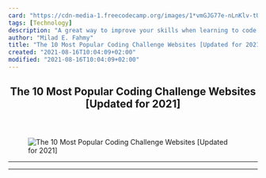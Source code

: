 ```yaml
---
card: "https://cdn-media-1.freecodecamp.org/images/1*vmGJG77e-nLnKlv-tUgf5w.jpeg"
tags: [Technology]
description: "A great way to improve your skills when learning to code is b"
author: "Milad E. Fahmy"
title: "The 10 Most Popular Coding Challenge Websites [Updated for 2021]"
created: "2021-08-16T10:04:09+02:00"
modified: "2021-08-16T10:04:09+02:00"
---
```

<div class="site-wrapper">
<main id="site-main" class="site-main outer">
<div class="inner">
<article class="post-full post tag-technology tag-tech tag-startup tag-self-improvement tag-web-development ">
<header class="post-full-header">
<h1 class="post-full-title">The 10 Most Popular Coding Challenge Websites [Updated for 2021]</h1>
</header>
<figure class="post-full-image">
<picture>
<source media="(max-width: 700px)" sizes="1px" srcset="data:image/gif;base64,R0lGODlhAQABAIAAAAAAAP///yH5BAEAAAAALAAAAAABAAEAAAIBRAA7 1w">
<source media="(min-width: 701px)" sizes="(max-width: 800px) 400px,
(max-width: 1170px) 700px,
1400px" srcset="https://cdn-media-1.freecodecamp.org/images/1*vmGJG77e-nLnKlv-tUgf5w.jpeg 300w,
https://cdn-media-1.freecodecamp.org/images/1*vmGJG77e-nLnKlv-tUgf5w.jpeg 600w,
https://cdn-media-1.freecodecamp.org/images/1*vmGJG77e-nLnKlv-tUgf5w.jpeg 1000w,
https://cdn-media-1.freecodecamp.org/images/1*vmGJG77e-nLnKlv-tUgf5w.jpeg 2000w">
<img onerror="this.style.display='none'" src="https://cdn-media-1.freecodecamp.org/images/1*vmGJG77e-nLnKlv-tUgf5w.jpeg" alt="The 10 Most Popular Coding Challenge Websites [Updated for 2021]">
</picture>
</figure>
<section class="post-full-content">
<div class="post-content">
</div>
<hr>
<hr>
</section>
</article>
</div>
</main>
</div>
<!-- Google Tag Manager (noscript) -->
<!-- End Google Tag Manager (noscript) -->
